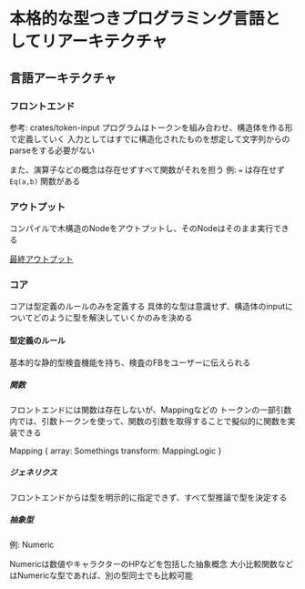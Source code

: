 # 本格的な型つきプログラミング言語としてリアーキテクチャ

## 言語アーキテクチャ

### フロントエンド
参考: crates/token-input
プログラムはトークンを組み合わせ、構造体を作る形で定義していく
入力としてはすでに構造化されたものを想定して文字列からのparseをする必要がない

また、演算子などの概念は存在せずすべて関数がそれを担う
例: `=` は存在せず `Eq(a,b)` 関数がある

### アウトプット
コンパイルで木構造のNodeをアウトプットし、そのNodeはそのまま実行できる

[最終アウトプット](crates/action-system)

### コア
コアは型定義のルールのみを定義する
具体的な型は意識せず、構造体のinputについてどのように型を解決していくかのみを決める

#### 型定義のルール
基本的な静的型検査機能を持ち、検査のFBをユーザーに伝えられる

##### 関数
フロントエンドには関数は存在しないが、Mappingなどの
トークンの一部引数内では、引数トークンを使って、関数の引数を取得することで擬似的に関数を実装できる

Mapping {
  array: Somethings
  transform: MappingLogic
}

##### ジェネリクス
フロントエンドからは型を明示的に指定できず、すべて型推論で型を決定する


##### 抽象型
例: Numeric

Numericは数値やキャラクターのHPなどを包括した抽象概念
大小比較関数などはNumericな型であれば、別の型同士でも比較可能
